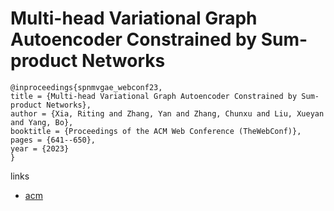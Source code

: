 # Multi-head Variational Graph Autoencoder Constrained by Sum-product Networks

```
@inproceedings{spnmvgae_webconf23,
title = {Multi-head Variational Graph Autoencoder Constrained by Sum-product Networks},
author = {Xia, Riting and Zhang, Yan and Zhang, Chunxu and Liu, Xueyan and Yang, Bo},
booktitle = {Proceedings of the ACM Web Conference (TheWebConf)},
pages = {641--650},
year = {2023}
}
```

links
- [acm](https://dl.acm.org/doi/10.1145/3543507.3583517)
